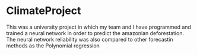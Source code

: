 # ClimateProject
This was a university project in which my team and I have programmed and trained a neural network in order to predict the amazonian deforestation. The neural network reliability was also compared to other forecastin methods as the Polynomial regression 
